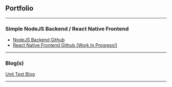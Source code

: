 ## Portfolio

---

### Simple NodeJS Backend / React Native Frontend

- [NodeJS Backend Github](https://github.com/jrbruce86/contact-entry-system-api)
- [React Native Frontend Github (Work In Progress!)](https://github.com/jrbruce86/contact_entry_system_ui)

---

### Blog(s)

[Unit Test Blog](/unitTestBlog)

---
